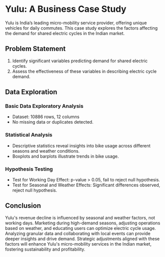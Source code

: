 # Yulu: A Business Case Study

Yulu is India’s leading micro-mobility service provider, offering unique vehicles for daily commutes. This case study explores the factors affecting the demand for shared electric cycles in the Indian market.

## Problem Statement
1. Identify significant variables predicting demand for shared electric cycles.
2. Assess the effectiveness of these variables in describing electric cycle demand.

## Data Exploration
### Basic Data Exploratory Analysis
- Dataset: 10886 rows, 12 columns
- No missing data or duplicates detected.

### Statistical Analysis
- Descriptive statistics reveal insights into bike usage across different seasons and weather conditions.
- Boxplots and barplots illustrate trends in bike usage.

### Hypothesis Testing
- Test for Working Day Effect: p-value > 0.05, fail to reject null hypothesis.
- Test for Seasonal and Weather Effects: Significant differences observed, reject null hypothesis.

## Conclusion
Yulu's revenue decline is influenced by seasonal and weather factors, not working days. Marketing during high-demand seasons, adjusting operations based on weather, and educating users can optimize electric cycle usage. Analyzing granular data and collaborating with local events can provide deeper insights and drive demand. Strategic adjustments aligned with these factors will enhance Yulu's micro-mobility services in the Indian market, fostering sustainability and profitability.

